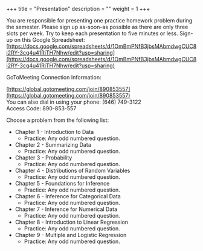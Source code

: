 +++
title = "Presentation"
description = ""
weight = 1
+++

You are responsible for presenting one practice homework problem during the semester. Please sign up as-soon-as possible as there are only three slots per week. Try to keep each presentation to five minutes or less. Sign-up on this Google Spreadsheet: [https://docs.google.com/spreadsheets/d/1OmBmPNfB3jbsMAbmdwgCUC8i2RY-3cg4u41RiTH7Nhw/edit?usp=sharing](https://docs.google.com/spreadsheets/d/1OmBmPNfB3jbsMAbmdwgCUC8i2RY-3cg4u41RiTH7Nhw/edit?usp=sharing)

GoToMeeting Connection Information:

[https://global.gotomeeting.com/join/890853557](https://global.gotomeeting.com/join/890853557)  
You can also dial in using your phone: (646) 749-3122  
Access Code: 890-853-557

Choose a problem from the following list:

* Chapter 1 - Introduction to Data
	* Practice: Any odd numbered question.
* Chapter 2 - Summarizing Data
	* Practice: Any odd numbered question.
* Chapter 3 - Probability
	* Practice: Any odd numbered question.
* Chapter 4 - Distributions of Random Variables
	* Practice: Any odd numbered question.
* Chapter 5 - Foundations for Inference
	* Practice: Any odd numbered question.
* Chapter 6 - Inference for Categorical Data
	* Practice: Any odd numbered question.
* Chapter 7 - Inference for Numerical Data
	* Practice: Any odd numbered question.
* Chapter 8 - Introduction to Linear Regression
	* Practice: Any odd numbered question.
* Chapter 9 - Multiple and Logistic Regression
	* Practice: Any odd numbered question.

